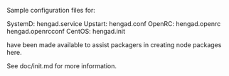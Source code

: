 Sample configuration files for:

SystemD: hengad.service
Upstart: hengad.conf
OpenRC:  hengad.openrc
         hengad.openrcconf
CentOS:  hengad.init

have been made available to assist packagers in creating node packages here.

See doc/init.md for more information.
